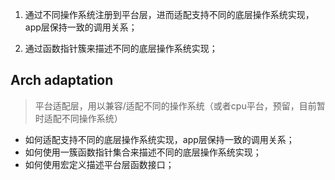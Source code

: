 
1. 通过不同操作系统注册到平台层，进而适配支持不同的底层操作系统实现，app层保持一致的调用关系；

2. 通过函数指针簇来描述不同的底层操作系统实现；


## Arch adaptation

> 平台适配层，用以兼容/适配不同的操作系统（或者cpu平台，预留，目前暂时适配不同操作系统）

- 如何适配支持不同的底层操作系统实现，app层保持一致的调用关系；
- 如何使用一簇函数指针集合来描述不同的底层操作系统实现；
- 如何使用宏定义描述平台层函数接口；
